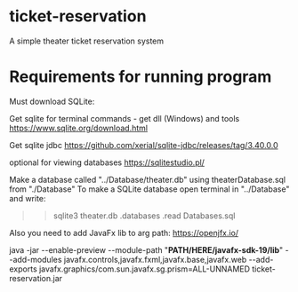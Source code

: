 # ticket-reservation
A simple theater ticket reservation system

# Requirements for running program
Must download SQLite:

Get sqlite for terminal commands - get dll (Windows) and tools
https://www.sqlite.org/download.html

Get sqlite jdbc
https://github.com/xerial/sqlite-jdbc/releases/tag/3.40.0.0

optional for viewing databases
https://sqlitestudio.pl/

Make a database called "../Database/theater.db" using theaterDatabase.sql from "./Database"
To make a SQLite database open terminal in "../Database" and write:

>> sqlite3 theater.db
>> .databases
>> .read Databases.sql

Also you need to add JavaFx lib to arg path:
https://openjfx.io/

java -jar --enable-preview  --module-path "**PATH/HERE/javafx-sdk-19/lib**" --add-modules javafx.controls,javafx.fxml,javafx.base,javafx.web --add-exports javafx.graphics/com.sun.javafx.sg.prism=ALL-UNNAMED ticket-reservation.jar
